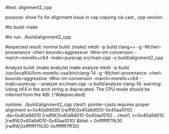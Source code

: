 #test:  alignment2_cpp  

purpose:  show fix for alignment issue in cap copying via cast ,  cpp version. 



#to build:
make 


#to run:
./build/alignment2_cpp

#expected result:
normal build:  (make)
mkdir -p build
clang++ -g -Wcheri-provenance -cheri-bounds=aggressive -Wno-int-conversion  -march=morello+c64 -mabi=purecap  src/main.cpp -o build/alignment2_cpp


Analyze build:  (make analyze)
make analyze
mkdir -p build
/usr/local64/llvm-morello-csa/bin/clang-14 -g -Wcheri-provenance -cheri-bounds=aggressive -Wno-int-conversion  -march=morello+c64 -mabi=purecap --analyze  src/main.cpp -o build/analyze
clang-14: warning: Using c64 in the arch string is deprecated. The CPU mode should be inferred from the ABI. [-Wdeprecated]


runtime:
./build/alignment2_cpp 
ctest1: pointer-casts requires proper alignment a=0x40a9d000 [rwRW,0x40a9d000-0x40aa1010] .da=0x40a9d010 [rwRW,0x40a9d010-0x40aa1010] 
 .. ctest1, v=0x40a9d010 [rwRW,0x40a9d010-0x40aa1010] &blah = 0xfffffff7fb30 [rwRW,0xfffffff7fb30-0xfffffff7ff30]



